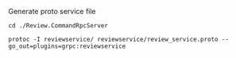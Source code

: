 Generate proto service file

```
cd ./Review.CommandRpcServer

protoc -I reviewservice/ reviewservice/review_service.proto --go_out=plugins=grpc:reviewservice
```

